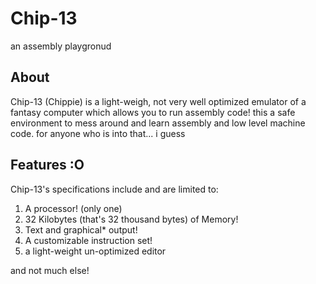 # Chip-13
an assembly playgronud

## About
Chip-13 (Chippie) is a light-weigh, not very well optimized emulator of a fantasy computer which allows you to run assembly code!
this a safe environment to mess around and learn assembly and low level machine code. for anyone who is into that... i guess

## Features :O
Chip-13's specifications include and are limited to:
  1. A processor! (only one)
  2. 32 Kilobytes (that's 32 thousand bytes) of Memory!
  3. Text and graphical* output!
  4. A customizable instruction set!
  5. a light-weight un-optimized editor

and not much else!

